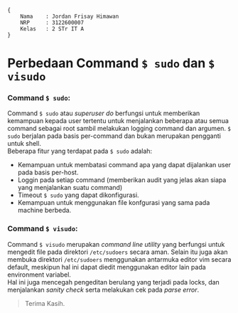 ```
{
    Nama    : Jordan Frisay Himawan
    NRP     : 3122600007
    Kelas   : 2 STr IT A
}
```

# Perbedaan Command `$ sudo` dan `$ visudo`

### Command `$ sudo`:
Command `$ sudo` atau *superuser do* berfungsi untuk memberikan kemampuan kepada user tertentu untuk menjalankan beberapa atau semua command sebagai root sambil melakukan logging command dan argumen. `$ sudo` berjalan pada basis per-command dan bukan merupakan pengganti untuk shell.<br>
Beberapa fitur yang terdapat pada `$ sudo` adalah:
- Kemampuan untuk membatasi command apa yang dapat dijalankan user pada basis per-host.
- Loggin pada setiap command (memberikan audit yang jelas akan siapa yang menjalankan suatu command)
- Timeout `$ sudo` yang dapat dikonfigurasi.
- Kemampuan untuk menggunakan file konfgurasi yang sama pada machine berbeda.

### Command `$ visudo`:
Command `$ visudo` merupakan *command line utility* yang berfungsi untuk mengedit file pada direktori `/etc/sudoers` secara aman. Selain itu juga akan membuka direktori `/etc/sudoers` menggunakan antarmuka editor vim secara default, meskipun hal ini dapat diedit menggunakan editor lain pada environment variabel. <br>
Hal ini juga mencegah pengeditan berulang yang terjadi pada locks, dan menjalankan *sanity check* serta melakukan cek pada *parse error*.

> Terima Kasih.